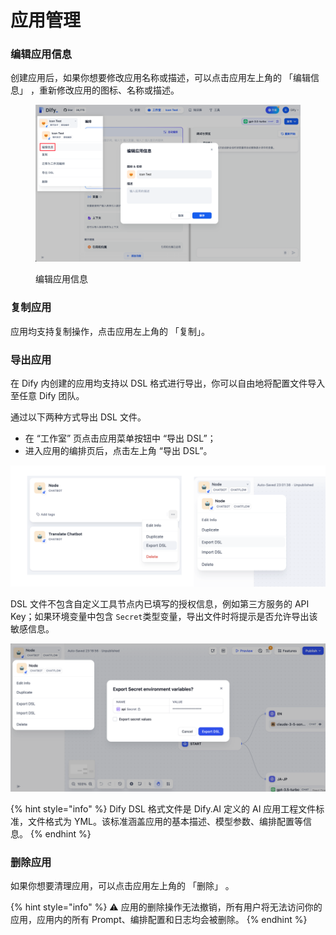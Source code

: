 # 应用管理

### 编辑应用信息

创建应用后，如果你想要修改应用名称或描述，可以点击应用左上角的 「编辑信息」 ，重新修改应用的图标、名称或描述。

<figure><img src="../../.gitbook/assets/image (311).png" alt="zh-Hans-edit-app-info"><figcaption><p>编辑应用信息</p></figcaption></figure>

### 复制应用

应用均支持复制操作，点击应用左上角的 「复制」。

### 导出应用

在 Dify 内创建的应用均支持以 DSL 格式进行导出，你可以自由地将配置文件导入至任意 Dify 团队。

通过以下两种方式导出 DSL 文件。

* 在 “工作室” 页点击应用菜单按钮中 “导出 DSL”；
* 进入应用的编排页后，点击左上角 “导出 DSL”。

![](../../.gitbook/assets/export-dsl.png)

DSL 文件不包含自定义工具节点内已填写的授权信息，例如第三方服务的 API Key；如果环境变量中包含 `Secret`类型变量，导出文件时将提示是否允许导出该敏感信息。

![](../../.gitbook/assets/export-dsl-secret.png)

{% hint style="info" %}
Dify DSL 格式文件是 Dify.AI 定义的 AI 应用工程文件标准，文件格式为 YML。该标准涵盖应用的基本描述、模型参数、编排配置等信息。
{% endhint %}

### 删除应用

如果你想要清理应用，可以点击应用左上角的 「删除」 。

{% hint style="info" %}
⚠️ 应用的删除操作无法撤销，所有用户将无法访问你的应用，应用内的所有 Prompt、编排配置和日志均会被删除。
{% endhint %}
